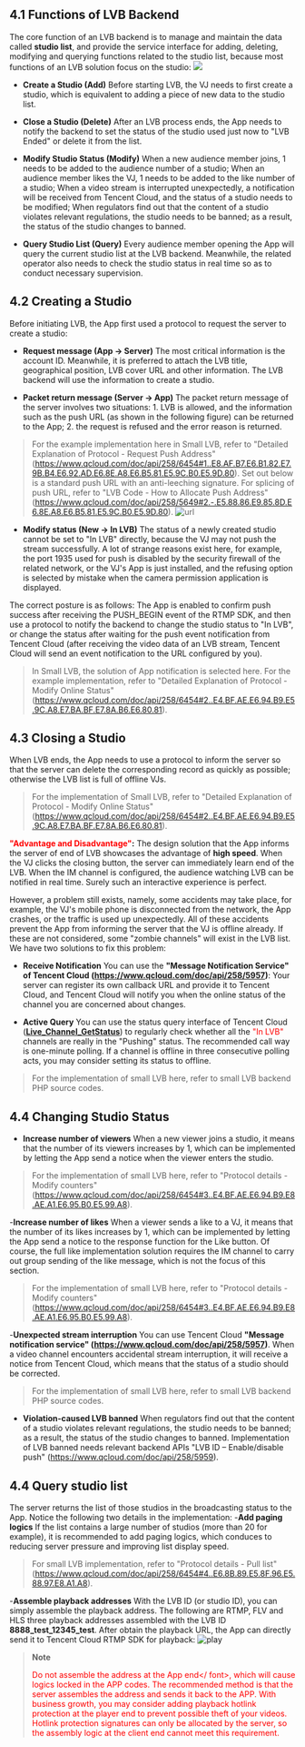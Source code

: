 ## 4.1 Functions of LVB Backend
The core function of an LVB backend is to manage and maintain the data called **studio list**, and provide the service interface for adding, deleting, modifying and querying functions related to the studio list, because most functions of an LVB solution focus on the studio:
![](//mc.qcloudimg.com/static/img/e8a2be9cf6c85a65d0cbdbaac0951228/image.png)

- **Create a Studio (Add)**
Before starting LVB, the VJ needs to first create a studio, which is equivalent to adding a piece of new data to the studio list.

- **Close a Studio (Delete)**
After an LVB process ends, the App needs to notify the backend to set the status of the studio used just now to "LVB Ended" or delete it from the list.

- **Modify Studio Status (Modify)**
When a new audience member joins, 1 needs to be added to the audience number of a studio;
When an audience member likes the VJ, 1 needs to be added to the like number of a studio;
When a video stream is interrupted unexpectedly, a notification will be received from Tencent Cloud, and the status of a studio needs to be modified;
When regulators find out that the content of a studio violates relevant regulations, the studio needs to be banned; as a result, the status of the studio changes to banned.

- **Query Studio List (Query)**
Every audience member opening the App will query the current studio list at the LVB backend.  Meanwhile, the related operator also needs to check the studio status in real time so as to conduct necessary supervision.


## 4.2 Creating a Studio 
Before initiating LVB, the App first used a protocol to request the server to create a studio:
- **Request message (App -> Server)**
The most critical information is the account ID. Meanwhile, it is preferred to attach the LVB title, geographical position, LVB cover URL and other information. The LVB backend will use the information to create a studio.

- **Packet return message (Server -> App)**
The packet return message of the server involves two situations: 1. LVB is allowed, and the information such as the push URL (as shown in the following figure) can be returned to the App; 2. the request is refused and the error reason is returned.
 > For the example implementation here in Small LVB, refer to "Detailed Explanation of Protocol - Request Push Address"(https://www.qcloud.com/doc/api/258/6454#1..E8.AF.B7.E6.B1.82.E7.9B.B4.E6.92.AD.E6.8E.A8.E6.B5.81.E5.9C.B0.E5.9D.80). Set out below is a standard push URL with an anti-leeching signature. For splicing of push URL, refer to "LVB Code - How to Allocate Push Address"(https://www.qcloud.com/doc/api/258/5649#2.-.E5.88.86.E9.85.8D.E6.8E.A8.E6.B5.81.E5.9C.B0.E5.9D.80).
> ![url](//mc.qcloudimg.com/static/img/6b4fd09ab2c7d6f1503070f8c994f4e0/image.png)

- **Modify status (New -> In LVB)**
The status of a newly created studio cannot be set to "In LVB" directly, because the VJ may not push the stream successfully. A lot of strange reasons exist here, for example, the port 1935 used for push is disabled by the security firewall of the related network, or the VJ's App is just installed, and the refusing option is selected by mistake when the camera permission application is displayed.

 The correct posture is as follows: The App is enabled to confirm push success after receiving the PUSH_BEGIN event of the RTMP SDK, and then use a protocol to notify the backend to change the studio status to "In LVB", or change the status after waiting for the push event notification from Tencent Cloud (after receiving the video data of an LVB stream, Tencent Cloud will send an event notification to the URL configured by you).
 > In Small LVB, the solution of App notification is selected here. For the example implementation, refer to "Detailed Explanation of Protocol - Modify Online Status"(https://www.qcloud.com/doc/api/258/6454#2..E4.BF.AE.E6.94.B9.E5.9C.A8.E7.BA.BF.E7.8A.B6.E6.80.81).

## 4.3 Closing a Studio
When LVB ends, the App needs to use a protocol to inform the server so that the server can delete the corresponding record as quickly as possible; otherwise the LVB list is full of offline VJs.

> For the implementation of Small LVB, refer to "Detailed Explanation of Protocol - Modify Online Status" (https://www.qcloud.com/doc/api/258/6454#2..E4.BF.AE.E6.94.B9.E5.9C.A8.E7.BA.BF.E7.8A.B6.E6.80.81).

**<font color='red'>"Advantage and Disadvantage"</font>:** 
The design solution that the App informs the server of end of LVB showcases the advantage of **high speed**. When the VJ clicks the closing button, the server can immediately learn end of the LVB. When the IM channel is configured, the audience watching LVB can be notified in real time. Surely such an interactive experience is perfect. 

However, a problem still exists, namely, some accidents may take place, for example, the VJ's mobile phone is disconnected from the network, the App crashes, or the traffic is used up unexpectedly. All of these accidents prevent the App from informing the server that the VJ is offline already. If these are not considered, some "zombie channels" will exist in the LVB list.  We have two solutions to fix this problem:

- **Receive Notification**
You can use the **"Message Notification Service" of Tencent Cloud (https://www.qcloud.com/doc/api/258/5957)**: Your server can register its own callback URL and provide it to Tencent Cloud, and Tencent Cloud will notify you when the online status of the channel you are concerned about changes.

- **Active Query**
You can use the status query interface of Tencent Cloud (**[Live_Channel_GetStatus](https://www.qcloud.com/doc/api/258/5958)**) to regularly check whether all the <font color='red'>"In LVB"</font> channels are really in the "Pushing" status. The recommended call way is one-minute polling. If a channel is offline in three consecutive polling acts, you may consider setting its status to offline.

> For the implementation of small LVB here, refer to small LVB backend PHP source codes.


## 4.4 Changing Studio Status 
- **Increase number of viewers**
When a new viewer joins a studio, it means that the number of its viewers increases by 1, which can be implemented by letting the App send a notice when the viewer enters the studio. 
> For the implementation of small LVB here, refer to "Protocol details - Modify counters" (https://www.qcloud.com/doc/api/258/6454#3..E4.BF.AE.E6.94.B9.E8.AE.A1.E6.95.B0.E5.99.A8).

-**Increase number of likes**
When a viewer sends a like to a VJ, it means that the number of its likes increases by 1, which can be implemented by letting the App send a notice to the response function for the Like button.  Of course, the full like implementation solution requires the IM channel to carry out group sending of the like message, which is not the focus of this section.
> For the implementation of small LVB here, refer to "Protocol details - Modify counters" (https://www.qcloud.com/doc/api/258/6454#3..E4.BF.AE.E6.94.B9.E8.AE.A1.E6.95.B0.E5.99.A8).

-**Unexpected stream interruption**
You can use Tencent Cloud **"Message notification service" (https://www.qcloud.com/doc/api/258/5957)**. When a video channel encounters accidental stream interruption, it will receive a notice from Tencent Cloud, which means that the status of a studio should be corrected.
> For the implementation of small LVB here, refer to small LVB backend PHP source codes.

- **Violation-caused LVB banned**
When regulators find out that the content of a studio violates relevant regulations, the studio needs to be banned; as a result, the status of the studio changes to banned. Implementation of LVB banned needs relevant backend APIs "LVB ID – Enable/disable push" (https://www.qcloud.com/doc/api/258/5959).

## 4.4 Query studio list
The server returns the list of those studios in the broadcasting status to the App. Notice the following two details in the implementation:
-**Add paging logics**
If the list contains a large number of studios (more than 20 for example), it is recommended to add paging logics, which conduces to reducing server pressure and improving list display speed.
> For small LVB implementation, refer to "Protocol details - Pull list" (https://www.qcloud.com/doc/api/258/6454#4..E6.8B.89.E5.8F.96.E5.88.97.E8.A1.A8).

-**Assemble playback addresses**
With the LVB ID (or studio ID), you can simply assemble the playback address. The following are RTMP, FLV and HLS three playback addresses assembled with the LVB ID **8888_test_12345_test**. After obtain the playback URL, the App can directly send it to Tencent Cloud RTMP SDK for playback:
![play](//mccdn.qcloud.com/static/img/8438aadc91d16a1f02921bb178881893/image.png)
>**Note**
> 
> <font color = 'red'> Do not assemble the address at the App end</ font>, which will cause logics locked in the APP codes. The recommended method is that the server assembles the address and sends it back to the APP. With business growth, you may consider adding playback hotlink protection at the player end to prevent possible theft of your videos. Hotlink protection signatures can only be allocated by the server, so the assembly logic at the client end cannot meet this requirement.
